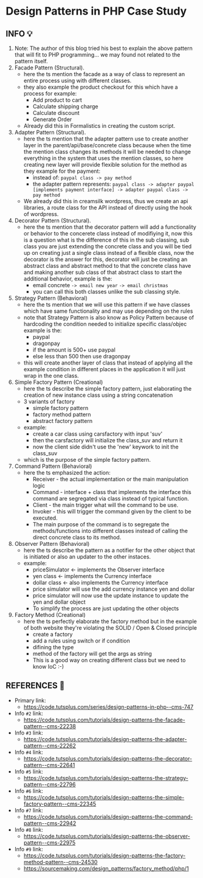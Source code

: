 # Design Patterns in PHP Case Study 

## INFO :bulb:
1. Note: The author of this blog tried his best to explain the above pattern that will fit to PHP programming... 
we may found not related to the pattern itself.
2. Facade Pattern (Structural).
    - here the ts mention the facade as a way of class to represent an entire process using with different classes.
    - they also example the product checkout for this which have a process for example:
        - Add product to cart
        - Calculate shipping charge
        - Calculate discount
        - Generate Order
    - Already did this in Formalistics in creating the custom script.
3. Adapter Pattern (Structural).
    - here the ts mention that the adapter pattern use to create another layer in the parent/api/base/concrete class because
    when the time the mention class changes its methods it will be needed to change everything in the system that uses 
    the mention classes, so here creating new layer will provide flexible solution for the method as they example for the payment:
        - instead of:
            ``paypal class -> pay method``
        - the adapter pattern represents:
            ``paypal class -> adapter paypal [implements payment interface] -> adapter paypal class -> pay method``
    - We already did this in creamsilk wordpress, thus we create an api libraries, a route class for the API instead of
    directly using the hook of wordpress.
4. Decorator Pattern (Structural).
    - here the ts mention that the decorator pattern will add a functionality or behavior to the concerete class instead of 
    modifiying it, now this is a question what is the difference of this in the sub classing, sub class you are just extending 
    the concrete class and you will be tied up on creating just a single class instead of a flexible class, 
    now the decorator is the answer for this, decorator will just be creating an abstract class and abstract method to that 
    the concrete class have and making another sub class of that abstract class to start the additional behavior, example is the:
        - email concrete
            ``-> email new year``
            ``-> email christmas``
        - you can call this both classes unlike the sub classing style.
5. Strategy Pattern (Behavioral)
    - here the ts mention that we will use this pattern if we have classes which have same functionality and may use depending on the rules
    - note that Strategy Pattern is also know as Policy Pattern because of hardcoding the condition needed to initialize specific class/objec
    example is the:
        - paypal
        - dragonpay
        - if the amount is 500+ use paypal
        - else less than 500 then use dragonpay
    - this will create another layer of class that instead of applying all the example condition in different places 
    in the application it will just wrap in the one class.
6. Simple Factory Pattern (Creational)
    - here the ts describe the simple factory pattern, just elaborating the creation of new instance class using a string concatenation
    - 3 variants of factory
        - simple factory pattern
        - factory method pattern
        - abstract factory pattern
    - example:
        - create a car class using carsfactory with input 'suv'
        - then the carsfactory will initialize the class_suv and return it
        - now the client side didn't use the 'new' keywork to init the class_suv
    - which is the purpose of the simple factory pattern.
7. Command Pattern (Behavioral)
    - here the ts emphasized the action:
        - Receiver - the actual implementation or the main manipulation logic
        - Command - interface + class that implements the interface this command are segregated via class instead of typical function.
        - Client - the main trigger what will the command to be use.
        - Invoker - this will trigger the command given by the client to be executed.
        - The main purpose of the command is to segregate the methods/functions into different classes instead of calling the direct concrete class to its method.
8. Observer Pattern (Behavioral)
    - here the ts describe the pattern as a notifier for the other object that is initiated or also an updater to the other instaces.
    - example:
        - priceSimulator <- implements the Observer interface
        - yen class <- implements the Currency interface
        - dollar class <- also implements the Currency interface
        - price simulator will use the add currency instance yen and dollar
        - price simulator will now use the update instance to update the yen and dollar object
        - To simplify the process are just updating the other objects
9. Factory Method (Creational)
    - here the ts perfectly elaborate the factory method but in the example of both website they're violating the SOLID / Open & Closed principle
        - create a factory
        - add a rules using switch or if condition
        - difining the type
        - method of the factory will get the args as string
        - This is a good way on creating different class but we need to know IoC :-)

## REFERENCES :link:
- Primary link:
    * https://code.tutsplus.com/series/design-patterns-in-php--cms-747
- Info ``#2`` link:
    * https://code.tutsplus.com/tutorials/design-patterns-the-facade-pattern--cms-22238
- Info ``#3`` link:
    * https://code.tutsplus.com/tutorials/design-patterns-the-adapter-pattern--cms-22262
- Info ``#4`` link:
    * https://code.tutsplus.com/tutorials/design-patterns-the-decorator-pattern--cms-22641
- Info ``#5`` link:
    * https://code.tutsplus.com/tutorials/design-patterns-the-strategy-pattern--cms-22796
- Info ``#6`` link:
    * https://code.tutsplus.com/tutorials/design-patterns-the-simple-factory-pattern--cms-22345
- Info ``#7`` link:
    * https://code.tutsplus.com/tutorials/design-patterns-the-command-pattern--cms-22942
- Info ``#8`` link:
    * https://code.tutsplus.com/tutorials/design-patterns-the-observer-pattern--cms-22975
- Info ``#9`` link:
    * https://code.tutsplus.com/tutorials/design-patterns-the-factory-method-pattern--cms-24530
    * https://sourcemaking.com/design_patterns/factory_method/php/1
